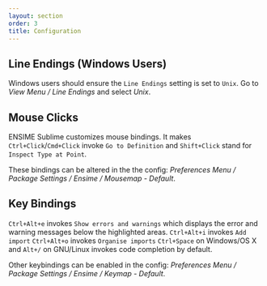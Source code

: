 ```yaml
---
layout: section
order: 3
title: Configuration
---
```


## Line Endings (Windows Users)

Windows users should ensure the `Line Endings` setting is set to `Unix`. Go to *View Menu / Line Endings* and select *Unix*.

## Mouse Clicks

ENSIME Sublime customizes mouse bindings. It makes `Ctrl+Click`/`Cmd+Click` invoke `Go to Definition` and `Shift+Click` stand for `Inspect Type at Point`.

These bindings can be altered in the the config: *Preferences Menu / Package Settings / Ensime / Mousemap - Default*.

## Key Bindings

`Ctrl+Alt+e` invokes `Show errors and warnings` which displays the error and warning messages below the highlighted areas.
`Ctrl+Alt+i` invokes `Add import`
`Ctrl+Alt+o` invokes `Organise imports`
`Ctrl+Space` on Windows/OS X and `Alt+/` on GNU/Linux invokes code completion by default.

Other keybindings can be enabled in the config: *Preferences Menu / Package Settings / Ensime / Keymap - Default*.
